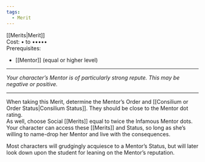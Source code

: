 ```yaml
---
tags:
  - Merit
---
```


[[Merits|Merit]]\
Cost: • to •••••\
Prerequisites:
- [[Mentor]] (equal or higher level)

---

_Your character’s Mentor is of particularly strong repute. This may be negative or positive._

---

When taking this Merit, determine the Mentor’s Order and [[Consilium or Order Status|Consilium Status]]. They should be close to the Mentor dot rating.\
As well, choose Social [[Merits]] equal to twice the Infamous Mentor dots. Your character can access these [[Merits]] and Status, so long as she’s willing to name-drop her Mentor and live with the consequences.

Most characters will grudgingly acquiesce to a Mentor’s Status, but will later look down upon the student for leaning on the Mentor’s reputation.